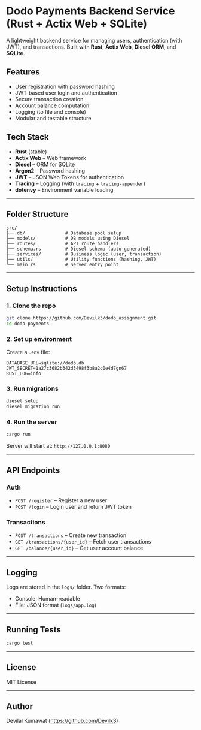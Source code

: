
# Dodo Payments Backend Service (Rust + Actix Web + SQLite)

A lightweight backend service for managing users, authentication (with JWT), and transactions. Built with **Rust**, **Actix Web**, **Diesel ORM**, and **SQLite**.

## Features

- User registration with password hashing
- JWT-based user login and authentication
- Secure transaction creation
- Account balance computation
- Logging (to file and console)
- Modular and testable structure


## Tech Stack

- **Rust** (stable)
- **Actix Web** – Web framework
- **Diesel** – ORM for SQLite
- **Argon2** – Password hashing
- **JWT** – JSON Web Tokens for authentication
- **Tracing** – Logging (with `tracing` + `tracing-appender`)
- **dotenvy** – Environment variable loading

---

## Folder Structure

```
src/
├── db/               # Database pool setup
├── models/           # DB models using Diesel
├── routes/           # API route handlers
├── schema.rs         # Diesel schema (auto-generated)
├── services/         # Business logic (user, transaction)
├── utils/            # Utility functions (hashing, JWT)
└── main.rs           # Server entry point
```

---

## Setup Instructions

### 1. Clone the repo

```bash
git clone https://github.com/Devilk3/dodo_assignment.git
cd dodo-payments
```

### 2. Set up environment

Create a `.env` file:

```env
DATABASE_URL=sqlite://dodo.db
JWT_SECRET=1a27c3682b342d3498f3b8a2c0e4d7gn67
RUST_LOG=info
```

### 3. Run migrations

```bash
diesel setup
diesel migration run
```

### 4. Run the server

```bash
cargo run
```

Server will start at: `http://127.0.0.1:8080`

---

## API Endpoints

### Auth

- `POST /register` – Register a new user
- `POST /login` – Login user and return JWT token

### Transactions

- `POST /transactions` – Create new transaction 
- `GET /transactions/{user_id}` – Fetch user transactions
- `GET /balance/{user_id}` – Get user account balance

---

## Logging

Logs are stored in the `logs/` folder. Two formats:

- Console: Human-readable
- File: JSON format (`logs/app.log`)

---

## Running Tests

```bash
cargo test
```

---

## License

MIT License

---

## Author

Devilal Kumawat (https://github.com/Devilk3)
